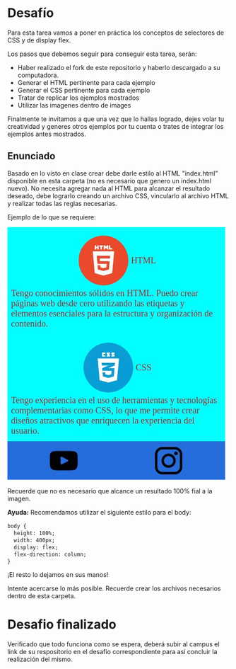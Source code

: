 # Desafío

Para esta tarea vamos a poner en práctica los conceptos de selectores de CSS y de display flex.

Los pasos que debemos seguir para conseguir esta tarea, serán:

- Haber realizado el fork de este repositorio y haberlo descargado a su computadora.
- Generar el HTML pertinente para cada ejemplo
- Generar el CSS pertinente para cada ejemplo
- Tratar de replicar los ejemplos mostrados
- Utilizar las imagenes dentro de images

Finalmente te invitamos a que una vez que lo hallas logrado, dejes volar tu creatividad y generes otros ejemplos por tu cuenta o trates de integrar los ejemplos antes mostrados.

## Enunciado
Basado en lo visto en clase crear debe darle estilo al HTML "index.html" disponible en esta carpeta (no es necesario que genero un index.html nuevo). No necesita agregar nada al HTML para alcanzar el resultado deseado, debe lograrlo creando un archivo CSS, vincularlo al archivo HTML y realizar todas las reglas necesarias.

Ejemplo de lo que se requiere:

![resultado](resultado.jpg)

Recuerde que no es necesario que alcance un resultado 100% fial a la imagen.

__Ayuda:__ Recomendamos utilizar el siguiente estilo para el body:
```
body {
  height: 100%;
  width: 400px;
  display: flex;
  flex-direction: column;
}
```

¡El resto lo dejamos en sus manos!

Intente acercarse lo más posible. Recuerde crear los archivos necesarios dentro de esta carpeta.

# Desafio finalizado
Verificado que todo funciona como se espera, deberá subir al campus el link de su respositorio en el desafio correspondiente para así concluir la realización del mismo.
